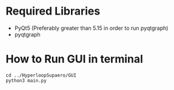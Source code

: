 # Required Libraries
 * PyQt5 (Preferably greater than 5.15 in order to run pyqtgraph)
 * pyqtgraph
 
# How to Run GUI in terminal

	cd ../HyperloopSupaero/GUI
	python3 main.py 
